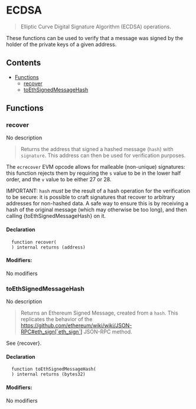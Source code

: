 # ECDSA



> Elliptic Curve Digital Signature Algorithm (ECDSA) operations.

These functions can be used to verify that a message was signed by the holder
of the private keys of a given address.

## Contents
<!-- START doctoc generated TOC please keep comment here to allow auto update -->
<!-- DON'T EDIT THIS SECTION, INSTEAD RE-RUN doctoc TO UPDATE -->

- [Functions](#functions)
  - [recover](#recover)
  - [toEthSignedMessageHash](#toethsignedmessagehash)

<!-- END doctoc generated TOC please keep comment here to allow auto update -->




## Functions

### recover
No description
> Returns the address that signed a hashed message (`hash`) with
`signature`. This address can then be used for verification purposes.

The `ecrecover` EVM opcode allows for malleable (non-unique) signatures:
this function rejects them by requiring the `s` value to be in the lower
half order, and the `v` value to be either 27 or 28.

IMPORTANT: `hash` _must_ be the result of a hash operation for the
verification to be secure: it is possible to craft signatures that
recover to arbitrary addresses for non-hashed data. A safe way to ensure
this is by receiving a hash of the original message (which may otherwise
be too long), and then calling {toEthSignedMessageHash} on it.

#### Declaration
```solidity
  function recover(
  ) internal returns (address)
```

#### Modifiers:
No modifiers



### toEthSignedMessageHash
No description
> Returns an Ethereum Signed Message, created from a `hash`. This
replicates the behavior of the
https://github.com/ethereum/wiki/wiki/JSON-RPC#eth_sign[`eth_sign`]
JSON-RPC method.

See {recover}.

#### Declaration
```solidity
  function toEthSignedMessageHash(
  ) internal returns (bytes32)
```

#### Modifiers:
No modifiers






